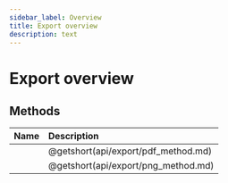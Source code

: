 ```yaml
---
sidebar_label: Overview
title: Export overview
description: text
---
```


# Export overview

## Methods

| Name                         | Description                         |
| :--------------------------- | :---------------------------------- |
| [](api/export/pdf_method.md) | @getshort(api/export/pdf_method.md) |
| [](api/export/png_method.md) | @getshort(api/export/png_method.md) |